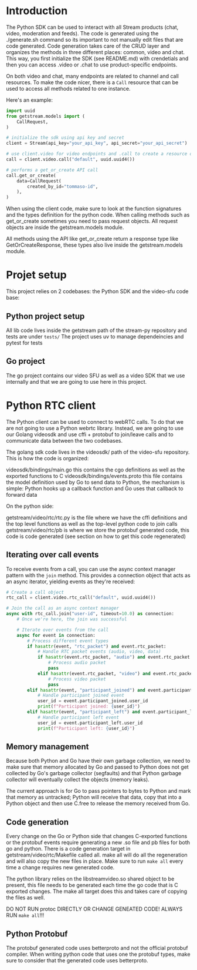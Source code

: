 # Introduction

The Python SDK can be used to interact with all Stream products (chat, video, moderation and feeds). The code is generated using the ./generate.sh command so its important to not manually edit files that are code generated.
Code generation takes care of the CRUD layer and organizes the methods in three different places: common, video and chat. This way, you first initialize the SDK (see README.md) with crendetials and then you can
access .video or .chat to use product-specific endpoints.

On both video and chat, many endpoints are related to channel and call resources. To make the code nicer, there is a `Call` resource that can be used to access all methods related to one instance.

Here's an example:

```python
import uuid
from getstream.models import (
    CallRequest,
)

# initialize the sdk using api key and secret
client = Stream(api_key="your_api_key", api_secret="your_api_secret")

# use client.video for video endpoints and .call to create a resource object for a specific call
call = client.video.call("default", uuid.uuid4())

# performs a get_or_create API call
call.get_or_create(
    data=CallRequest(
        created_by_id="tommaso-id",
    ),
)
```

When using the client code, make sure to look at the function signatures and the types definition for the python code. When calling methods such as get_or_create sometimes you need to pass request objects. All request objects are inside the getstream.models module.

All methods using the API like get_or_create return a response type like GetOrCreateResponse, these types also live inside the getstream.models module.

# Projet setup

This project relies on 2 codebases: the Python SDK and the video-sfu code base:

## Python project setup

All lib code lives inside the getstream path of the stream-py repository and tests are under `tests/` The project uses uv to manage dependeincies and pytest for tests

## Go project

The go project contains our video SFU as well as a video SDK that we use internally and that we are going to use here in this project.

# Python RTC client

The Python client can be used to connect to webRTC calls. To do that we are not going to use a Python webrtc library. Instead, we are going to use our Golang videosdk and use cffi + protobuf to join/leave calls and to communicate data between the two codebases.

The golang sdk code lives in the videosdk/ path of the video-sfu repository. This is how the code is organized:

videosdk/bindings/main.go this contains the cgo definitions as well as the exported functions to C
videosdk/bindings/events.proto this file contains the model definition used by Go to send data to Python, the mechanism is simple: Python hooks up a callback function and Go uses that callback to forward data

On the python side:

getstream/video/rtc/rtc.py is the file where we have the cffi definitions and the top level functions as well as the top-level python code to join calls
getstream/video/rtc/pb is where we store the protobuf generated code, this code is code generated (see section on how to get this code regenerated)

## Iterating over call events

To receive events from a call, you can use the async context manager pattern with the `join` method. This provides a connection object that acts as an async iterator, yielding events as they're received:

```python
# Create a call object
rtc_call = client.video.rtc_call("default", uuid.uuid4())

# Join the call as an async context manager
async with rtc_call.join("user-id", timeout=10.0) as connection:
    # Once we're here, the join was successful

    # Iterate over events from the call
    async for event in connection:
        # Process different event types
        if hasattr(event, "rtc_packet") and event.rtc_packet:
            # Handle RTC packet events (audio, video, data)
            if hasattr(event.rtc_packet, "audio") and event.rtc_packet.audio:
                # Process audio packet
                pass
            elif hasattr(event.rtc_packet, "video") and event.rtc_packet.video:
                # Process video packet
                pass
        elif hasattr(event, "participant_joined") and event.participant_joined:
            # Handle participant joined event
            user_id = event.participant_joined.user_id
            print(f"Participant joined: {user_id}")
        elif hasattr(event, "participant_left") and event.participant_left:
            # Handle participant left event
            user_id = event.participant_left.user_id
            print(f"Participant left: {user_id}")
```

## Memory management

Because both Python and Go have their own garbage collection, we need to make sure that memory allocated by Go and passed to Python does not get collected by Go's garbage collector (segfaults) and that Python garbage collector will eventually collect the objects (memory leaks).

The current approach is for Go to pass pointers to bytes to Python and mark that memory as untracked; Python will receive that data, copy that into a Python object and then use C.free to release the memory received from Go.

## Code generation

Every change on the Go or Python side that changes C-exported functions or the protobuf events require generating a new .so file and pb files for both go and python. There is a code generation target in getstream/video/rtc/Makefile called all. make all will do all the regeneration and will also copy the new files in place. Make sure to run `make all` every time a change requires new generated code.

The python library relies on the libstreamvideo.so shared object to be present, this file needs to be generated each time the go code that is C exported changes. The make all target does this and takes care of copying the files as well.

DO NOT RUN protoc DIRECTLY OR CHANGE GENEATED CODE! ALWAYS RUN `make all`!!!

## Python Protobuf

The protobuf generated code uses betterproto and not the official protobuf compiler. When writing python code that uses one the protobuf types, make sure to consider that the generated code uses betterproto.
